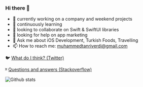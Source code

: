 ### Hi there 👋

- 🔭 currently working on a company and weekend projects
- 🌱 continuously learning 
- 👯 looking to collaborate on Swift & SwiftUI libraries
- 🤔 looking for help on app marketing
- 💬 Ask me about iOS Development, Turkish Foods, Travelling
- 📫 How to reach me: muhammedtanriverdi@gmail.com

🐦 [What do I think? (Twitter)](https://twitter.com/m_tanriverdii)

⎶ [Questions and answers (Stackoverflow)](https://stackoverflow.com/users/2186887/muhammed-tanriverdi)

![Github stats](https://github-readme-stats.vercel.app/api?username=muhammedtanriverdi&count_private=true&show_icons=true&theme=gotham)
